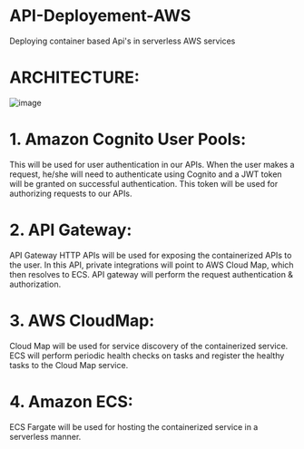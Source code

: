 # API-Deployement-AWS
Deploying container based Api's in serverless AWS services

# ARCHITECTURE:
![image](https://github.com/XI2879/API-Deployement-AWS/assets/91110151/d1d61d79-58ab-4c5e-9118-458c8dc3a6e9)

# 1. Amazon Cognito User Pools: 
This will be used for user authentication in our 
APIs. When the user makes a request, he/she will need to authenticate 
using Cognito and a JWT token will be granted on successful authentication. 
This token will be used for authorizing requests to our APIs.
# 2. API Gateway: 
API Gateway HTTP APIs will be used for exposing the 
containerized APIs to the user. In this API, private integrations will point to 
AWS Cloud Map, which then resolves to ECS. API gateway will perform the 
request authentication & authorization.
# 3. AWS CloudMap:
Cloud Map will be used for service discovery of the 
containerized service. ECS will perform periodic health checks on tasks and 
register the healthy tasks to the Cloud Map service.
# 4. Amazon ECS: 
ECS Fargate will be used for hosting the containerized service 
in a serverless manner.


